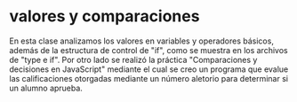 #   valores y comparaciones
En esta clase analizamos los valores en variables y operadores básicos, además de la estructura de control de "if", como se muestra en los archivos de "type e if".
Por otro lado se realizó la práctica "Comparaciones y decisiones en JavaScript" mediante el cual se creo un programa que evalue las calificaciones otorgadas mediante un número aletorio para determinar si un alumno aprueba.